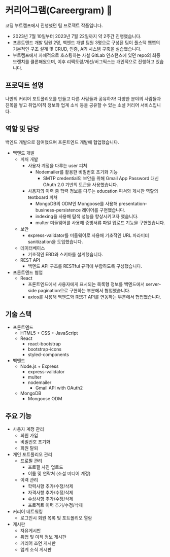 # 커리어그램(Careergram) 🤝
코딩 부트캠프에서 진행했던 팀 프로젝트 작품입니다.
- 2023년 7월 10일부터 2023년 7월 22일까지 약 2주간 진행했습니다.
- 프론트엔드 개발 팀원 2명, 백엔드 개발 팀원 3명으로 구성된 팀이 풀스택 웹앱의 기본적인 구조 설계 및 CRUD, 인증, API 시스템 구축을 실습했습니다.
- 부트캠프에서 자체적으로 호스팅하는 사설 GitLab 인스턴스에 있던 repo의 최종 브랜치를 클론해왔으며, 이후 리팩토링/개선/버그픽스는 개인적으로 진행하고 있습니다.

## 프로덕트 설명
나만의 커리어 포트폴리오를 만들고 다른 사람들과 공유하자! 다양한 분야의 사람들과 친목을 쌓고 취업/이직 정보와 업계 소식 등을 공유할 수 있는 소셜 커리어 서비스입니다.

## 역할 및 담당
백엔드 개발으로 참여했으며 프론트엔드 개발에 협업했습니다.
- 백엔드 개발
	- 피처 개발
		- 사용자 계정을 다루는 user 피쳐
			- Nodemailer를 활용한 비밀번호 초기화 기능
				- SMTP credential의 보안을 위해 Gmail App Password 대신 OAuth 2.0 기반의 토큰을 사용했습니다.
		- 사용자의 이력 중 학력 정보를 다루는 education 피쳐와 게시판 역할의 textboard 피쳐
			- MongoDB의 ODM인 Mongoose를 사용해 presentation-business-persistence 레이어를 구현했습니다.
			- indexing을 사용해 탐색 성능을 향상시키고자 했습니다.
			- multer 미들웨어를 사용해 증빙서류 파일 업로드 기능을 구현했습니다.
	- 보안
		- express-validator를 미들웨어로 사용해 기초적인 URL 파라미터 sanitization을 도입했습니다.
	- 데이터베이스
		- 기초적인 ERD와 스키마를 설계했습니다.
	- REST API
		- 백엔드 API 구조를 RESTful 규격에 부합하도록 구성했습니다.
- 프론트엔드 협업
	- React
		- 프론트엔드에서 사용자에게 표시되는 목록형 정보를 백엔드에서 server-side pagination으로 구현하는 부분에서 협업했습니다.
		- axios를 사용해 백엔드와 REST API를 연동하는 부분에서 협업했습니다.

## 기술 스택
- 프론트엔드
    - HTML5 + CSS + JavaScript
    - React
        - react-bootstrap
        - bootstrap-icons
        - styled-components
- 백엔드
    - Node.js + Express
        - express-validator
        - multer
        - nodemailer
            - Gmail API with OAuth2
    - MongoDB
        - Mongoose ODM

## 주요 기능
- 사용자 계정 관리
    - 회원 가입
    - 비밀번호 초기화
    - 회원 탈퇴
- 개인 포트폴리오 관리
    - 프로필 관리
        - 프로필 사진 업로드
        - 이름 및 연락처 (소셜 미디어 계정)
    - 이력 관리
        - 학력사항 추가/수정/삭제
        - 자격사항 추가/수정/삭제
        - 수상사항 추가/수정/삭제
        - 프로젝트 이력 추가/수정/삭제
- 커리어 네트워킹
    - 로그인시 회원 목록 및 포트폴리오 열람
- 게시판
    - 자유게시판
    - 취업 및 이직 정보 게시판
    - 커리어 조언 게시판
    - 업계 소식 게시판